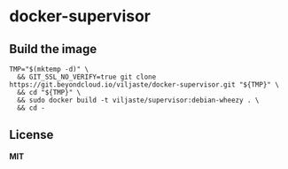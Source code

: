 # docker-supervisor

## Build the image

    TMP="$(mktemp -d)" \
      && GIT_SSL_NO_VERIFY=true git clone https://git.beyondcloud.io/viljaste/docker-supervisor.git "${TMP}" \
      && cd "${TMP}" \
      && sudo docker build -t viljaste/supervisor:debian-wheezy . \
      && cd -

## License

**MIT**
